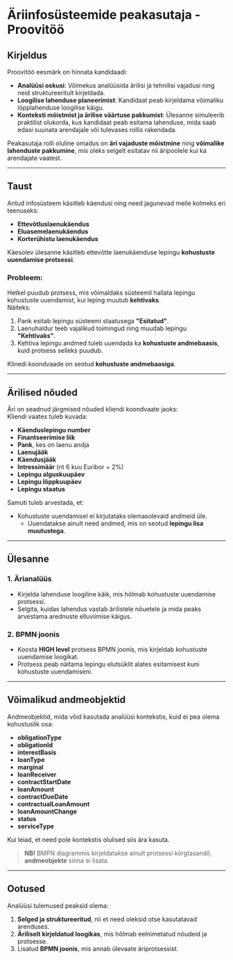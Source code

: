 # Äriinfosüsteemide peakasutaja - Proovitöö

## Kirjeldus

Proovitöö eesmärk on hinnata kandidaadi:
- **Analüüsi oskusi**: Võimekus analüüsida ärilisi ja tehnilisi vajadusi ning neid struktureeritult kirjeldada.
- **Loogilise lahenduse planeerimist**: Kandidaat peab kirjeldama võimaliku lõpplahenduse loogilise käigu.
- **Konteksti mõistmist ja ärilise väärtuse pakkumist**: Ülesanne simuleerib praktilist olukorda, kus kandidaat peab esitama lahenduse, mida saab edasi suunata arendajale või tulevases rollis rakendada.  

Peakasutaja rolli oluline omadus on **äri vajaduste mõistmine** ning **võimalike lahenduste pakkumine**, mis oleks selgelt esitatav nii äripoolele kui ka arendajate vaatest.

---

## Taust

Antud infosüsteem käsitleb käendusi ning need jagunevad meile kolmeks eri teenuseks:
- **Ettevõtluslaenukäendus**
- **Eluasemelaenukäendus**
- **Korterühistu laenukäendus**

Käesolev ülesanne käsitleb ettevõtte laenukäenduse lepingu **kohustuste uuendamise protsessi**.  
### Probleem:
Hetkel puudub protsess, mis võimaldaks süsteemil hallata lepingu kohustuste uuendamist, kui leping muutub **kehtivaks**.  
Näiteks:
1. Pank esitab lepingu süsteemi staatusega **"Esitatud"**.
2. Laenuhaldur teeb vajalikud toimingud ning muudab lepingu **"Kehtivaks"**.
3. Kehtiva lepingu andmed tuleb uuendada ka **kohustuste andmebaasis**, kuid protsess selleks puudub.  

Klinedi koondvaade on seotud **kohustuste andmebaasiga**.

---

## Ärilised nõuded

Äri on seadnud järgmised nõuded kliendi koondvaate jaoks:  
Kliendi vaates tuleb kuvada:
- **Käenduslepingu number**
- **Finantseerimise liik**
- **Pank**, kes on laenu andja
- **Laenujääk**
- **Käendusjääk**
- **Intressimäär** (nt 6 kuu Euribor + 2%)
- **Lepingu alguskuupäev**
- **Lepingu lõppkuupäev**
- **Lepingu staatus**  

Samuti tuleb arvestada, et:
- Kohustuste uuendamisel ei kirjutataks olemasolevaid andmeid üle.  
  - Uuendatakse ainult need andmed, mis on seotud **lepingu lisa muutustega**.

---

## Ülesanne

### 1. Ärianalüüs
- Kirjelda lahenduse loogiline käik, mis hõlmab kohustuste uuendamise protsessi.
- Selgita, kuidas lahendus vastab ärilistele nõuetele ja mida peaks arvestama arednuste elluviimise käigus.  

### 2. BPMN joonis
- Koosta **HIGH level** protsess BPMN joonis, mis kirjeldab kohustuste uuendamise loogikat.
- Protsess peab näitama lepingu elutsüklit alates esitamisest kuni kohustuste uuendamiseni.

---

## Võimalikud andmeobjektid

Andmeobjektid, mida võid kasutada analüüsi kontekstis, kuid ei pea olema kohustuslik osa:
- **obligationType**
- **obligationId**
- **interestBasis**
- **loanType**
- **marginal**
- **loanReceiver**
- **contractStartDate**
- **loanAmount**
- **contractDueDate**
- **contractualLoanAmount**
- **loanAmountChange**
- **status**
- **serviceType**

Kui leiad, et need pole kontekstis olulised siis ära kasuta.

> **NB!** BMPN diagrammis kirjeldatakse ainult protsessi kõrgtasandil, **andmeobjekte** sinna ei lisata.

---

## Ootused

Analüüsi tulemused peaksid olema:
1. **Selged ja struktureeritud**, nii et need oleksid otse kasutatavad arenduses.
2. **Äriliselt kirjeldatud loogikas**, mis hõlmab eelnimetatud nõudeid ja protsesse.
3. Lisatud **BPMN joonis**, mis annab ülevaate äriprotsessist.  